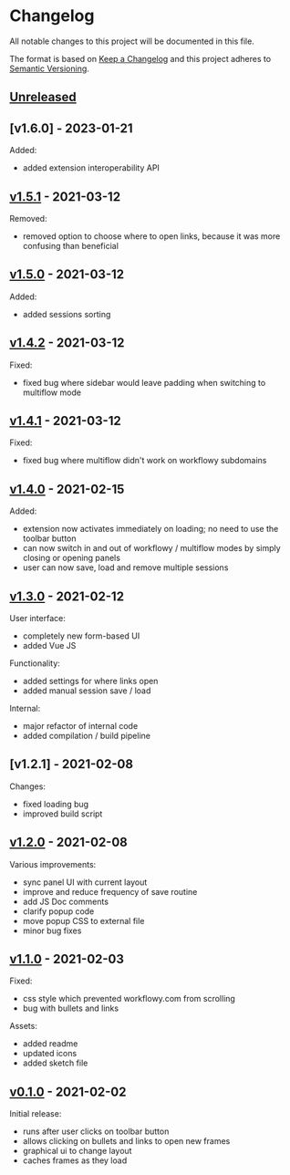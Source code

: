 # Changelog

All notable changes to this project will be documented in this file.

The format is based on [Keep a Changelog](https://keepachangelog.com/en/1.0.0/) and this project adheres to [Semantic Versioning](https://semver.org/spec/v2.0.0.html).

## [Unreleased]

## [v1.6.0] - 2023-01-21

Added:

- added extension interoperability API 

## [v1.5.1] - 2021-03-12

Removed:

- removed option to choose where to open links, because it was more confusing than beneficial


## [v1.5.0] - 2021-03-12

Added:

- added sessions sorting


## [v1.4.2] - 2021-03-12

Fixed:

- fixed bug where sidebar would leave padding when switching to multiflow mode


## [v1.4.1] - 2021-03-12

Fixed:

- fixed bug where multiflow didn't work on workflowy subdomains 


## [v1.4.0] - 2021-02-15

Added:

- extension now activates immediately on loading; no need to use the toolbar button
- can now switch in and out of workflowy / multiflow modes by simply closing or opening panels
- user can now save, load and remove multiple sessions


## [v1.3.0] - 2021-02-12

User interface:

- completely new form-based UI
- added Vue JS

Functionality:

- added settings for where links open
- added manual session save / load

Internal:

- major refactor of internal code
- added compilation / build pipeline


## [v1.2.1] - 2021-02-08

Changes:

- fixed loading bug
- improved build script


## [v1.2.0] - 2021-02-08

Various improvements:

- sync panel UI with current layout
- improve and reduce frequency of save routine
- add JS Doc comments
- clarify popup code
- move popup CSS to external file
- minor bug fixes


## [v1.1.0] - 2021-02-03

Fixed:

- css style which prevented workflowy.com from scrolling
- bug with bullets and links

Assets:

- added readme
- updated icons
- added sketch file


## [v0.1.0] - 2021-02-02

Initial release:

- runs after user clicks on toolbar button
- allows clicking on bullets and links to open new frames
- graphical ui to change layout
- caches frames as they load


[Unreleased]: https://github.com/davestewart/workflowy-multiflow/compare/v1.5.1...HEAD
[v1.5.1]: https://github.com/davestewart/workflowy-multiflow/compare/v1.5.0...v1.5.1
[v1.5.0]: https://github.com/davestewart/workflowy-multiflow/compare/v1.4.2...v1.5.0
[v1.4.2]: https://github.com/davestewart/workflowy-multiflow/compare/v1.4.1...v1.4.2
[v1.4.1]: https://github.com/davestewart/workflowy-multiflow/compare/v1.4.0...v1.4.1
[v1.4.0]: https://github.com/davestewart/workflowy-multiflow/compare/v1.3.0...v1.4.0
[v1.3.0]: https://github.com/davestewart/workflowy-multiflow/compare/v1.2.0...v1.3.0
[v1.2.0]: https://github.com/davestewart/workflowy-multiflow/compare/v1.1.0...v1.2.0
[v1.1.0]: https://github.com/davestewart/workflowy-multiflow/compare/v0.1.0...v1.1.0
[v0.1.0]: https://github.com/davestewart/workflowy-multiflow/releases/tag/v0.1.0
